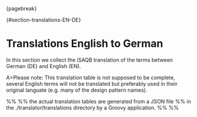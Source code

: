 
{pagebreak}

{#section-translations-EN-DE}

# Translations English to German

In this section we collect the iSAQB translation of the terms
between German (DE) and English (EN).

A>Please note: This translation table is not supposed to be complete, several English terms will not be translated but preferably used in their original languate (e.g. many of the design pattern names).

%%
%% the actual translation tables are generated from a JSON file
%% in the ./translator/translations directory by a Groovy application. 
%%
%%